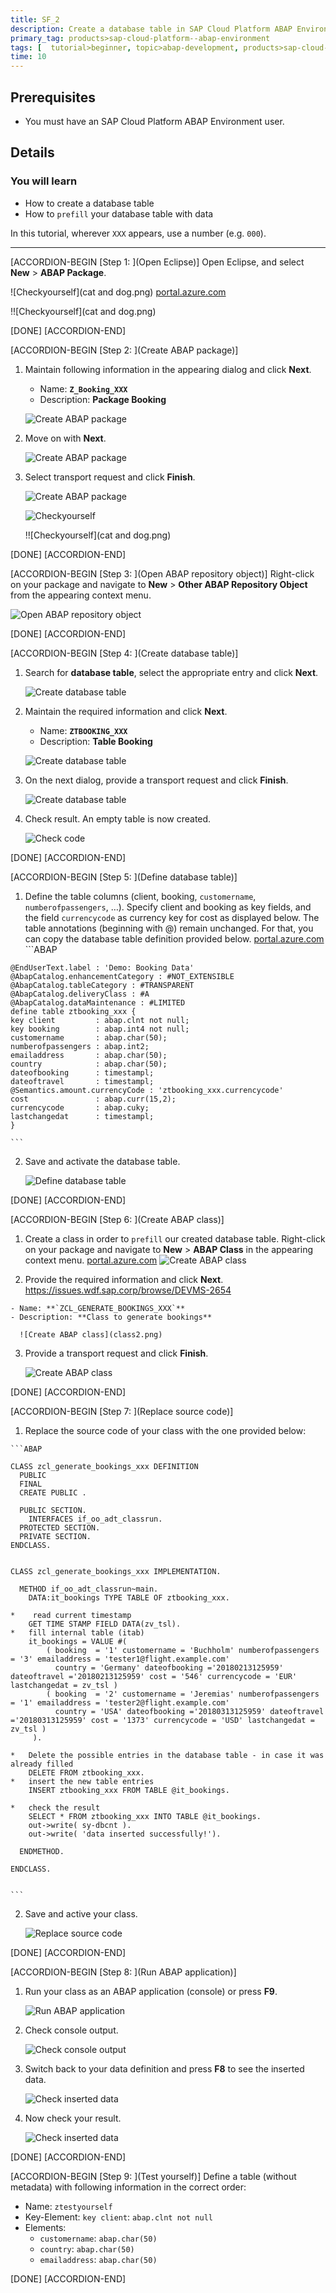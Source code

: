 ```yaml
---
title: SF_2
description: Create a database table in SAP Cloud Platform ABAP Environment and prefill it with data.
primary_tag: products>sap-cloud-platform--abap-environment  
tags: [  tutorial>beginner, topic>abap-development, products>sap-cloud-platform]
time: 10
---
```


## Prerequisites  
- You must have an SAP Cloud Platform ABAP Environment user.

## Details
### You will learn
- How to create a database table
- How to `prefill` your database table with data

In this tutorial, wherever `XXX` appears, use a number (e.g. `000`).

---

[ACCORDION-BEGIN [Step 1: ](Open Eclipse)]
Open Eclipse, and select **New** > **ABAP Package**.

![Checkyourself](cat and dog.png)
 [portal.azure.com](portal.azure.com)


!![Checkyourself](cat and dog.png)
 
[DONE]
[ACCORDION-END]

[ACCORDION-BEGIN [Step 2: ](Create ABAP package)]
  1. Maintain following information in the appearing dialog and  click **Next**.

      - Name: **`Z_Booking_XXX`**
      - Description: **Package Booking**

      ![Create ABAP package](package2.png)

  2. Move on with **Next**.

      ![Create ABAP package](package3.png)

  3. Select transport request and click **Finish**.

      ![Create ABAP package](package4.png)
      
      ![Checkyourself](cat_and_dog.png)


      !![Checkyourself](cat and dog.png)



[DONE]
[ACCORDION-END]

[ACCORDION-BEGIN [Step 3: ](Open ABAP repository object)]
Right-click on your package and navigate to **New** > **Other ABAP Repository Object** from the appearing context menu.

![Open ABAP repository object](object.png)

[DONE]
[ACCORDION-END]

[ACCORDION-BEGIN [Step 4: ](Create database table)]
  1. Search for **database table**, select the appropriate entry and click **Next**.

      ![Create database table](db.png)
  2. Maintain the required information and click **Next**.

      - Name: **`ZTBOOKING_XXX`**
      - Description: **Table Booking**

      ![Create database table](db2.png)

  3. On the next dialog, provide a transport request and click **Finish**.

      ![Create database table](db3.png)

  4. Check result. An empty table is now created.

      ![Check code](empty.png)

[DONE]
[ACCORDION-END]

[ACCORDION-BEGIN [Step 5: ](Define database table)]
  1. Define the table columns (client, booking, `customername`, `numberofpassengers`, …). Specify client and booking as key fields, and the field `currencycode` as currency key for cost as displayed below. The table annotations (beginning with @) remain unchanged. For that, you can copy the database table definition provided below.
 [portal.azure.com](portal.azure.com)
    ```ABAP

    @EndUserText.label : 'Demo: Booking Data'
    @AbapCatalog.enhancementCategory : #NOT_EXTENSIBLE
    @AbapCatalog.tableCategory : #TRANSPARENT
    @AbapCatalog.deliveryClass : #A
    @AbapCatalog.dataMaintenance : #LIMITED
    define table ztbooking_xxx {
    key client         : abap.clnt not null;
    key booking        : abap.int4 not null;
    customername       : abap.char(50);
    numberofpassengers : abap.int2;
    emailaddress       : abap.char(50);
    country            : abap.char(50);
    dateofbooking      : timestampl;
    dateoftravel       : timestampl;
    @Semantics.amount.currencyCode : 'ztbooking_xxx.currencycode'
    cost               : abap.curr(15,2);
    currencycode       : abap.cuky;
    lastchangedat      : timestampl;
    }

    ```

  2. Save and activate the database table.

      ![Define database table](saveandactivate.png)

[DONE]
[ACCORDION-END]

[ACCORDION-BEGIN [Step 6: ](Create ABAP class)]
  1. Create a class in order to `prefill` our created database table. Right-click on your package and navigate to **New** > **ABAP Class** in the appearing context menu.
 [portal.azure.com](portal.azure.com)
      ![Create ABAP class](class.png)

  2. Provide the required information and click **Next**.
https://issues.wdf.sap.corp/browse/DEVMS-2654

    - Name: **`ZCL_GENERATE_BOOKINGS_XXX`**
    - Description: **Class to generate bookings**

      ![Create ABAP class](class2.png)

  3. Provide a transport request and click **Finish**.

      ![Create ABAP class](class3.png)

[DONE]
[ACCORDION-END]

[ACCORDION-BEGIN [Step 7: ](Replace source code)]
  1. Replace the source code of your class with the one provided below:

    ```ABAP

    CLASS zcl_generate_bookings_xxx DEFINITION
      PUBLIC
      FINAL
      CREATE PUBLIC .

      PUBLIC SECTION.
        INTERFACES if_oo_adt_classrun.
      PROTECTED SECTION.
      PRIVATE SECTION.
    ENDCLASS.


    CLASS zcl_generate_bookings_xxx IMPLEMENTATION.

      METHOD if_oo_adt_classrun~main.
        DATA:it_bookings TYPE TABLE OF ztbooking_xxx.

    *    read current timestamp
        GET TIME STAMP FIELD DATA(zv_tsl).
    *   fill internal table (itab)
        it_bookings = VALUE #(
            ( booking  = '1' customername = 'Buchholm' numberofpassengers = '3' emailaddress = 'tester1@flight.example.com'
              country = 'Germany' dateofbooking ='20180213125959' dateoftravel ='20180213125959' cost = '546' currencycode = 'EUR' lastchangedat = zv_tsl )
            ( booking  = '2' customername = 'Jeremias' numberofpassengers = '1' emailaddress = 'tester2@flight.example.com'
              country = 'USA' dateofbooking ='20180313125959' dateoftravel ='20180313125959' cost = '1373' currencycode = 'USD' lastchangedat = zv_tsl )
         ).

    *   Delete the possible entries in the database table - in case it was already filled
        DELETE FROM ztbooking_xxx.
    *   insert the new table entries
        INSERT ztbooking_xxx FROM TABLE @it_bookings.

    *   check the result
        SELECT * FROM ztbooking_xxx INTO TABLE @it_bookings.
        out->write( sy-dbcnt ).
        out->write( 'data inserted successfully!').

      ENDMETHOD.

    ENDCLASS.


    ```

  2. Save and active your class.

      ![Replace source code](saveandactivate.png)

[DONE]
[ACCORDION-END]

[ACCORDION-BEGIN [Step 8: ](Run ABAP application)]
  1. Run your class as an ABAP application (console) or press **F9**.

      ![Run ABAP application](application.png)

  2. Check console output.

      ![Check console output](output.png)

  3. Switch back to your data definition and press **F8** to see the inserted data.

      ![Check inserted data](data.png)

  4. Now check your result.

      ![Check inserted data](result.png)

[DONE]
[ACCORDION-END]

[ACCORDION-BEGIN [Step 9: ](Test yourself)]
Define a table (without metadata) with following information in the correct order:

 - Name: `ztestyourself`
 - Key-Element: `key client`: `abap.clnt not null`
 - Elements:
    - `customername`: `abap.char(50)`
    - `country`: `abap.char(50)`
    - `emailaddress`: `abap.char(50)`

[DONE]
[ACCORDION-END]
